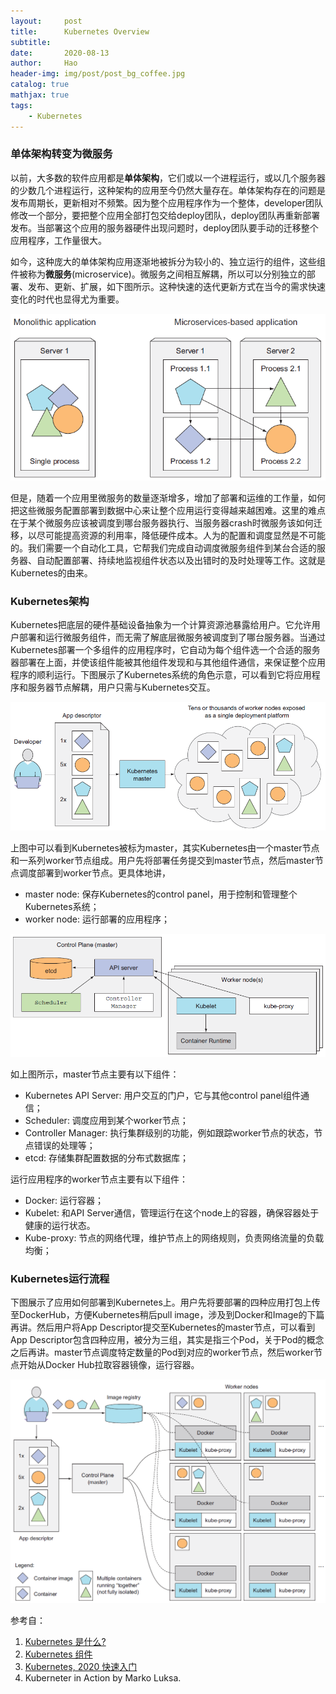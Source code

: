 ```yaml
---
layout:     post
title:      Kubernetes Overview
subtitle:   
date:       2020-08-13
author:     Hao
header-img: img/post/post_bg_coffee.jpg
catalog: true
mathjax: true
tags:
    - Kubernetes
---
```


### 单体架构转变为微服务

以前，大多数的软件应用都是**单体架构**，它们或以一个进程运行，或以几个服务器的少数几个进程运行，这种架构的应用至今仍然大量存在。单体架构存在的问题是发布周期长，更新相对不频繁。因为整个应用程序作为一个整体，developer团队修改一个部分，要把整个应用全部打包交给deploy团队，deploy团队再重新部署发布。当部署这个应用的服务器硬件出现问题时，deploy团队要手动的迁移整个应用程序，工作量很大。

如今，这种庞大的单体架构应用逐渐地被拆分为较小的、独立运行的组件，这些组件被称为**微服务**(microservice)。微服务之间相互解耦，所以可以分别独立的部署、发布、更新、扩展，如下图所示。这种快速的迭代更新方式在当今的需求快速变化的时代也显得尤为重要。

![img](/img/post/post_microservice.png)

但是，随着一个应用里微服务的数量逐渐增多，增加了部署和运维的工作量，如何把这些微服务配置部署到数据中心来让整个应用运行变得越来越困难。这里的难点在于某个微服务应该被调度到哪台服务器执行、当服务器crash时微服务该如何迁移，以尽可能提高资源的利用率，降低硬件成本。人为的配置和调度显然是不可能的。我们需要一个自动化工具，它帮我们完成自动调度微服务组件到某台合适的服务器、自动配置部署、持续地监视组件状态以及出错时的及时处理等工作。这就是Kubernetes的由来。

### Kubernetes架构

Kubernetes把底层的硬件基础设备抽象为一个计算资源池暴露给用户。它允许用户部署和运行微服务组件，而无需了解底层微服务被调度到了哪台服务器。当通过Kubernetes部署一个多组件的应用程序时，它自动为每个组件选一个合适的服务器部署在上面，并使该组件能被其他组件发现和与其他组件通信，来保证整个应用程序的顺利运行。下图展示了Kubernetes系统的角色示意，可以看到它将应用程序和服务器节点解耦，用户只需与Kubernetes交互。

![img](/img/post/post_k8sRole.png)

上图中可以看到Kubernetes被标为master，其实Kubernetes由一个master节点和一系列worker节点组成。用户先将部署任务提交到master节点，然后master节点调度部署到worker节点。更具体地讲，
+ master node: 保存Kubernetes的control panel，用于控制和管理整个Kubernetes系统；
+ worker node: 运行部署的应用程序；

![img](/img/post/post_k8sArchitecture.png)

如上图所示，master节点主要有以下组件：
+ Kubernetes API Server: 用户交互的门户，它与其他control panel组件通信；
+ Scheduler: 调度应用到某个worker节点；
+ Controller Manager: 执行集群级别的功能，例如跟踪worker节点的状态，节点错误的处理等；
+ etcd: 存储集群配置数据的分布式数据库；

运行应用程序的worker节点主要有以下组件：
+ Docker: 运行容器；
+ Kubelet: 和API Server通信，管理运行在这个node上的容器，确保容器处于健康的运行状态。
+ Kube-proxy: 节点的网络代理，维护节点上的网络规则，负责网络流量的负载均衡；

### Kubernetes运行流程

下图展示了应用如何部署到Kubernetes上。用户先将要部署的四种应用打包上传至DockerHub，方便Kubernetes稍后pull image，涉及到Docker和Image的下篇再讲。然后用户将App Descriptor提交至Kubernetes的master节点，可以看到App Descriptor包含四种应用，被分为三组，其实是指三个Pod，关于Pod的概念之后再讲。master节点调度特定数量的Pod到对应的worker节点，然后worker节点开始从Docker Hub拉取容器镜像，运行容器。

![img](/img/post/post_k8sRunApp.png)

参考自：
1. [Kubernetes 是什么?](https://kubernetes.io/zh/docs/concepts/overview/what-is-kubernetes/)
2. [Kubernetes 组件](https://kubernetes.io/zh/docs/concepts/overview/components/)
3. [Kubernetes, 2020 快速入门](https://zhuanlan.zhihu.com/p/100644716)
4. Kuberneter in Action by Marko Luksa.

